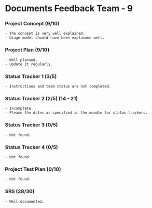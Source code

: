 Documents Feedback Team - 9
===========================
 
### Project Concept (9/10)
    - The concept is very well explained.
    - Usage model should have been explained well. 
 
### Project Plan (9/10)
    - Well planned.
    - Update it regularly.
    
### Status Tracker 1 (3/5)
    - Instructions and team status are not completed.
    
### Status Tracker 2 (2/5) (14 - 21)
    - Incomplete.
    - Please the dates as specified in the moodle for status trackers.
    
### Status Tracker 3 (0/5)
    - Not found.
    
### Status Tracker 4 (0/5)
    - Not found.
    
### Project Test Plan (0/10)
    - Not found.
    
### SRS (28/30)
    - Well documented.

    